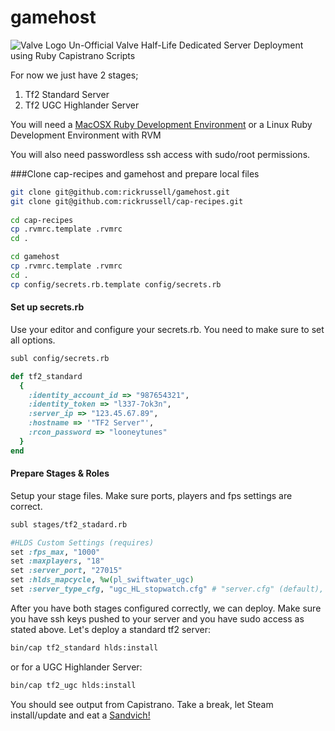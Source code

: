 gamehost
========
![Valve Logo](http://valvesoftware.com/images/header_logo.png) Un-Official Valve Half-Life Dedicated Server Deployment using Ruby Capistrano Scripts

For now we just have 2 stages; 
1. Tf2 Standard Server
1. Tf2 UGC Highlander Server

You will need a [MacOSX Ruby Development Environment](https://github.com/rickrussell/cap-recipes/wiki/Mac-osx-ruby-development-environment) or a Linux Ruby Development Environment with RVM

You will also need passwordless ssh access with sudo/root permissions.  

###Clone cap-recipes and gamehost and prepare local files

```bash
git clone git@github.com:rickrussell/gamehost.git
git clone git@github.com:rickrussell/cap-recipes.git
  
cd cap-recipes
cp .rvmrc.template .rvmrc
cd .

cd gamehost
cp .rvmrc.template .rvmrc
cd .
cp config/secrets.rb.template config/secrets.rb
```
#### Set up secrets.rb
Use your editor and configure your secrets.rb.  You need to make sure to set all options.  
```bash
subl config/secrets.rb
```
```ruby
def tf2_standard
  {
    :identity_account_id => "987654321",
    :identity_token => "l337-7ok3n",
    :server_ip => "123.45.67.89",
    :hostname => '"TF2 Server"',
    :rcon_password => "looneytunes"
  }
end
```
#### Prepare Stages & Roles
Setup your stage files. Make sure ports, players and fps settings are correct.
```bash
subl stages/tf2_stadard.rb
```
```ruby
#HLDS Custom Settings (requires)
set :fps_max, "1000"
set :maxplayers, "18"
set :server_port, "27015"
set :hlds_mapcycle, %w(pl_swiftwater_ugc)
set :server_type_cfg, "ugc_HL_stopwatch.cfg" # "server.cfg" (default), "ugc_HL_standard" (standard), "ugc_HL_koth.cfg" (King of the Hill), "ugc_HL_dom.cfg" (Domination), "ugc_HL_ctf.cfg" (CTF)
```
After you have both stages configured correctly, we can deploy.  Make sure you have ssh keys pushed to your server and you have sudo access as stated above.
Let's deploy a standard tf2 server:
```bash
bin/cap tf2_standard hlds:install
```
or for a UGC Highlander Server:
```bash
bin/cap tf2_ugc hlds:install
```
You should see output from Capistrano.  Take a break, let Steam install/update and eat a [Sandvich!](http://wiki.teamfortress.com/w/images/thumb/9/95/Sandvich.png/250px-Sandvich.png)
